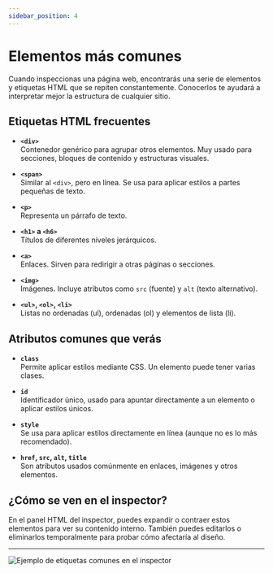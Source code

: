 ```yaml
---
sidebar_position: 4
---
```


# Elementos más comunes

Cuando inspeccionas una página web, encontrarás una serie de elementos y etiquetas HTML que se repiten constantemente. Conocerlos te ayudará a interpretar mejor la estructura de cualquier sitio.

## Etiquetas HTML frecuentes

- **`<div>`**  
  Contenedor genérico para agrupar otros elementos. Muy usado para secciones, bloques de contenido y estructuras visuales.

- **`<span>`**  
  Similar al `<div>`, pero en línea. Se usa para aplicar estilos a partes pequeñas de texto.

- **`<p>`**  
  Representa un párrafo de texto.

- **`<h1>` a `<h6>`**  
  Títulos de diferentes niveles jerárquicos.

- **`<a>`**  
  Enlaces. Sirven para redirigir a otras páginas o secciones.

- **`<img>`**  
  Imágenes. Incluye atributos como `src` (fuente) y `alt` (texto alternativo).

- **`<ul>`, `<ol>`, `<li>`**  
  Listas no ordenadas (ul), ordenadas (ol) y elementos de lista (li).

## Atributos comunes que verás

- **`class`**  
  Permite aplicar estilos mediante CSS. Un elemento puede tener varias clases.

- **`id`**  
  Identificador único, usado para apuntar directamente a un elemento o aplicar estilos únicos.

- **`style`**  
  Se usa para aplicar estilos directamente en línea (aunque no es lo más recomendado).

- **`href`, `src`, `alt`, `title`**  
  Son atributos usados comúnmente en enlaces, imágenes y otros elementos.

## ¿Cómo se ven en el inspector?

En el panel HTML del inspector, puedes expandir o contraer estos elementos para ver su contenido interno. También puedes editarlos o eliminarlos temporalmente para probar cómo afectaría al diseño.

---

![Ejemplo de etiquetas comunes en el inspector](https://i.ibb.co/LDxxDW3G/Screenshot-6.png)
